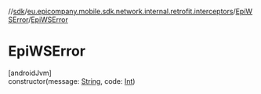 //[sdk](../../../index.md)/[eu.epicompany.mobile.sdk.network.internal.retrofit.interceptors](../index.md)/[EpiWSError](index.md)/[EpiWSError](-epi-w-s-error.md)

# EpiWSError

[androidJvm]\
constructor(message: [String](https://kotlinlang.org/api/latest/jvm/stdlib/kotlin/-string/index.html), code: [Int](https://kotlinlang.org/api/latest/jvm/stdlib/kotlin/-int/index.html))
